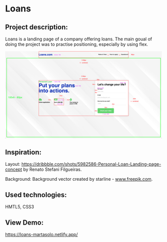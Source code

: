 # Loans

## Project description:

Loans is a landing page of a company offering loans.
The main goual of doing the project was to practise positioning, especially by using flex.

![Loans](https://github.com/MartaSolo/loans/blob/main/layout-plan.jpg)

## Inspiration:

Layout: https://dribbble.com/shots/5982586-Personal-Loan-Landing-page-concept by Renato Stefani Filgueiras.

Background: Background vector created by starline - www.freepik.com.

## Used technologies:

HMTL5, CSS3

## View Demo:

https://loans-martasolo.netlify.app/
